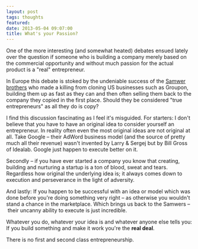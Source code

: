 ```yaml
---
layout: post
tags: thoughts
featured: 
date: 2013-05-04 09:07:00
title: What's your Passion?
---
```

One of the more interesting (and somewhat heated) debates ensued lately over the question if someone who is building a company merely based on the commercial opportunity and without much passion for the actual product is a "real" entrepreneur.

In Europe this debate is stoked by the undeniable success of the [Samwer brothers](http://www.wired.co.uk/magazine/archive/2012/04/features/inside-the-clone-factory) who made a killing from cloning US businesses such as Groupon, building them up as fast as they can and then often selling them back to the company they copied in the first place. Should they be considered "true entrepreneurs" as all they do is copy?

I find this discussion fascinating as I feel it's misguided. For starters: I don't believe that you have to have an original idea to consider yourself an entrepreneur. In reality often even the most original ideas are not original at all. Take Google – their AdWord business model (and the source of pretty much all their revenue) wasn't invented by Larry & Sergej but by Bill Gross of Idealab. Google just happen to execute better on it.

Secondly – if you have ever started a company you know that creating, building and nurturing a startup is a ton of blood, sweat and tears. Regardless how original the underlying idea is; it always comes down to execution and perseverance in the light of adversity.

And lastly: If you happen to be successful with an idea or model which was done before you're doing something very right – as otherwise you wouldn't stand a chance in the marketplace. Which brings us back to the Samwers – their uncanny ability to execute is just incredible.

Whatever you do, whatever your idea is and whatever anyone else tells you: If you build something and make it work you're the **real deal**.

There is no first and second class entrepreneurship.